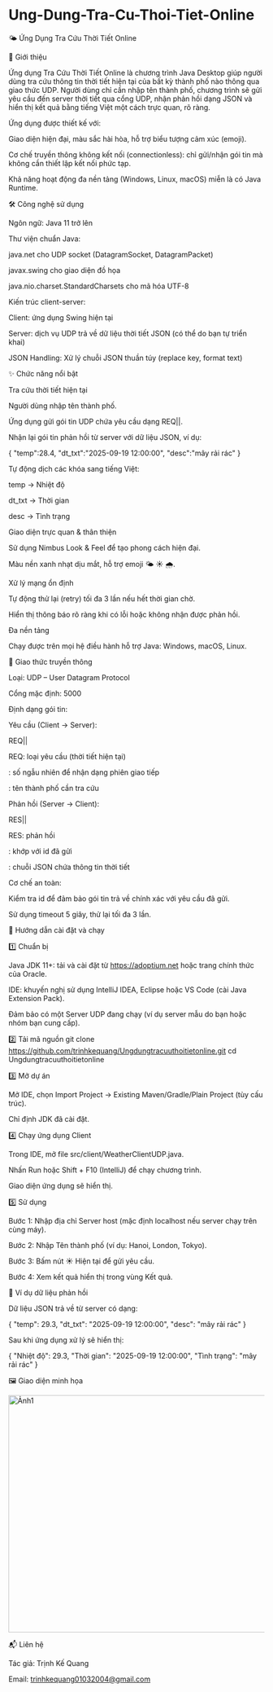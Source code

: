 # Ung-Dung-Tra-Cu-Thoi-Tiet-Online
🌤 Ứng Dụng Tra Cứu Thời Tiết Online

📖 Giới thiệu

Ứng dụng Tra Cứu Thời Tiết Online là chương trình Java Desktop giúp người dùng tra cứu thông tin thời tiết hiện tại của bất kỳ thành phố nào thông qua giao thức UDP.
Người dùng chỉ cần nhập tên thành phố, chương trình sẽ gửi yêu cầu đến server thời tiết qua cổng UDP, nhận phản hồi dạng JSON và hiển thị kết quả bằng tiếng Việt một cách trực quan, rõ ràng.

Ứng dụng được thiết kế với:

Giao diện hiện đại, màu sắc hài hòa, hỗ trợ biểu tượng cảm xúc (emoji).

Cơ chế truyền thông không kết nối (connectionless): chỉ gửi/nhận gói tin mà không cần thiết lập kết nối phức tạp.

Khả năng hoạt động đa nền tảng (Windows, Linux, macOS) miễn là có Java Runtime.

🛠️ Công nghệ sử dụng

Ngôn ngữ: Java 11 trở lên

Thư viện chuẩn Java:

java.net cho UDP socket (DatagramSocket, DatagramPacket)

javax.swing cho giao diện đồ họa

java.nio.charset.StandardCharsets cho mã hóa UTF-8

Kiến trúc client-server:

Client: ứng dụng Swing hiện tại

Server: dịch vụ UDP trả về dữ liệu thời tiết JSON (có thể do bạn tự triển khai)

JSON Handling: Xử lý chuỗi JSON thuần túy (replace key, format text)

✨ Chức năng nổi bật

Tra cứu thời tiết hiện tại

Người dùng nhập tên thành phố.

Ứng dụng gửi gói tin UDP chứa yêu cầu dạng REQ|<id>|<city>.

Nhận lại gói tin phản hồi từ server với dữ liệu JSON, ví dụ:

{ "temp":28.4, "dt_txt":"2025-09-19 12:00:00", "desc":"mây rải rác" }


Tự động dịch các khóa sang tiếng Việt:

temp → Nhiệt độ

dt_txt → Thời gian

desc → Tình trạng

Giao diện trực quan & thân thiện

Sử dụng Nimbus Look & Feel để tạo phong cách hiện đại.

Màu nền xanh nhạt dịu mắt, hỗ trợ emoji 🌤 ☀ 🌧.

Xử lý mạng ổn định

Tự động thử lại (retry) tối đa 3 lần nếu hết thời gian chờ.

Hiển thị thông báo rõ ràng khi có lỗi hoặc không nhận được phản hồi.

Đa nền tảng

Chạy được trên mọi hệ điều hành hỗ trợ Java: Windows, macOS, Linux.

📡 Giao thức truyền thông

Loại: UDP – User Datagram Protocol

Cổng mặc định: 5000

Định dạng gói tin:

Yêu cầu (Client → Server):

REQ|<id>|<city>


REQ: loại yêu cầu (thời tiết hiện tại)

<id>: số ngẫu nhiên để nhận dạng phiên giao tiếp

<city>: tên thành phố cần tra cứu

Phản hồi (Server → Client):

RES|<id>|<payload JSON>


RES: phản hồi

<id>: khớp với id đã gửi

<payload JSON>: chuỗi JSON chứa thông tin thời tiết

Cơ chế an toàn:

Kiểm tra id để đảm bảo gói tin trả về chính xác với yêu cầu đã gửi.

Sử dụng timeout 5 giây, thử lại tối đa 3 lần.

🧩 Hướng dẫn cài đặt và chạy

1️⃣ Chuẩn bị

Java JDK 11+: tải và cài đặt từ https://adoptium.net
 hoặc trang chính thức của Oracle.

IDE: khuyến nghị sử dụng IntelliJ IDEA, Eclipse hoặc VS Code (cài Java Extension Pack).

Đảm bảo có một Server UDP đang chạy (ví dụ server mẫu do bạn hoặc nhóm bạn cung cấp).

2️⃣ Tải mã nguồn
git clone https://github.com/trinhkequang/Ungdungtracuuthoitietonline.git
cd Ungdungtracuuthoitietonline

3️⃣ Mở dự án

Mở IDE, chọn Import Project → Existing Maven/Gradle/Plain Project (tùy cấu trúc).

Chỉ định JDK đã cài đặt.

4️⃣ Chạy ứng dụng Client

Trong IDE, mở file src/client/WeatherClientUDP.java.

Nhấn Run hoặc Shift + F10 (IntelliJ) để chạy chương trình.

Giao diện ứng dụng sẽ hiển thị.

5️⃣ Sử dụng

Bước 1: Nhập địa chỉ Server host (mặc định localhost nếu server chạy trên cùng máy).

Bước 2: Nhập Tên thành phố (ví dụ: Hanoi, London, Tokyo).

Bước 3: Bấm nút ☀ Hiện tại để gửi yêu cầu.

Bước 4: Xem kết quả hiển thị trong vùng Kết quả.

🧪 Ví dụ dữ liệu phản hồi

Dữ liệu JSON trả về từ server có dạng:

{
  "temp": 29.3,
  "dt_txt": "2025-09-19 12:00:00",
  "desc": "mây rải rác"
}


Sau khi ứng dụng xử lý sẽ hiển thị:

{
  "Nhiệt độ": 29.3,
  "Thời gian": "2025-09-19 12:00:00",
  "Tình trạng": "mây rải rác"
}

🖼️ Giao diện minh họa


<img width="602" height="466" alt="Ảnh1" src="https://github.com/user-attachments/assets/c64e3b6b-f53a-401a-8f9e-7dc729990d7a" />

📬 Liên hệ

Tác giả: Trịnh Kế Quang

Email: trinhkequang01032004@gmail.com
